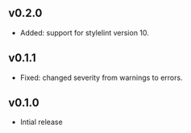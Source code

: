 ## v0.2.0

- Added: support for stylelint version 10.

## v0.1.1

- Fixed: changed severity from warnings to errors.

## v0.1.0

- Intial release
